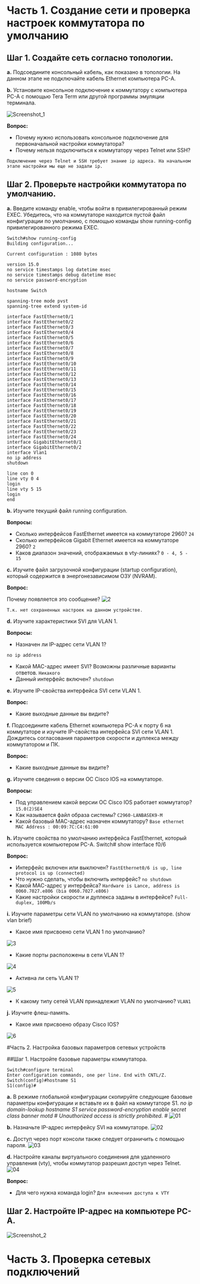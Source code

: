 # Часть 1. Создание сети и проверка настроек коммутатора по умолчанию

## Шаг 1. Создайте сеть согласно топологии.
**a.** Подсоедините консольный кабель, как показано в топологии. На данном этапе не подключайте кабель Ethernet компьютера PC-A.

**b.** Установите консольное подключение к коммутатору с компьютера PC-A с помощью Tera Term или другой программы эмуляции терминала.

![Screenshot_1](https://user-images.githubusercontent.com/45486651/191250926-7f782a6a-6d53-4217-9b6f-45af7f2546d7.jpg)

**Вопрос:**
- Почему нужно использовать консольное подключение для первоначальной настройки коммутатора? 
- Почему нельзя подключиться к коммутатору через Telnet или SSH?

```Подключение через Telnet и SSH требует знание ip адреса. На начальном этапе настройки мы еще не задали ip.```

## Шаг 2. Проверьте настройки коммутатора по умолчанию.

**a.** Введите команду enable, чтобы войти в привилегированный режим EXEC.
Убедитесь, что на коммутаторе находится пустой файл конфигурации по умолчанию, с помощью команды show running-config привилегированного режима EXEC. 

```Switch>enable
Switch#show running-config
Building configuration...

Current configuration : 1080 bytes

version 15.0
no service timestamps log datetime msec
no service timestamps debug datetime msec
no service password-encryption

hostname Switch

spanning-tree mode pvst
spanning-tree extend system-id

interface FastEthernet0/1
interface FastEthernet0/2
interface FastEthernet0/3
interface FastEthernet0/4
interface FastEthernet0/5
interface FastEthernet0/6
interface FastEthernet0/7
interface FastEthernet0/8
interface FastEthernet0/9
interface FastEthernet0/10
interface FastEthernet0/11
interface FastEthernet0/12
interface FastEthernet0/13
interface FastEthernet0/14
interface FastEthernet0/15
interface FastEthernet0/16
interface FastEthernet0/17
interface FastEthernet0/18
interface FastEthernet0/19
interface FastEthernet0/20
interface FastEthernet0/21
interface FastEthernet0/22
interface FastEthernet0/23
interface FastEthernet0/24
interface GigabitEthernet0/1
interface GigabitEthernet0/2
interface Vlan1
no ip address
shutdown

line con 0
line vty 0 4
login
line vty 5 15
login
end
```

**b.** Изучите текущий файл running configuration.

**Вопросы:**
- Сколько интерфейсов FastEthernet имеется на коммутаторе 2960? ```24```
- Сколько интерфейсов Gigabit Ethernet имеется на коммутаторе 2960? ```2```
- Каков диапазон значений, отображаемых в vty-линиях? ```0 - 4, 5 - 15```

**c.** Изучите файл загрузочной конфигурации (startup configuration), который содержится в энергонезависимом ОЗУ (NVRAM).

**Вопрос:**

Почему появляется это сообщение?
![2](https://user-images.githubusercontent.com/45486651/191252593-dc2ed45c-8901-4d6c-a2cb-d6d6faa5bea6.jpg)

```Т.к. нет сохраненных настроек на данном устройстве.```

**d.** Изучите характеристики SVI для VLAN 1.

**Вопросы:**

- Назначен ли IP-адрес сети VLAN 1?
```interface Vlan1
no ip address
```
- Какой MAC-адрес имеет SVI? Возможны различные варианты ответов.
```Никакого```
- Данный интерфейс включен?
```shutdown```

**e.** Изучите IP-свойства интерфейса SVI сети VLAN 1.

**Вопрос:**

- Какие выходные данные вы видите?

**f.** Подсоедините кабель Ethernet компьютера PC-A к порту 6 на коммутаторе и изучите IP-свойства интерфейса SVI сети VLAN 1. Дождитесь согласования параметров скорости и дуплекса между коммутатором и ПК.

**Вопрос:**

- Какие выходные данные вы видите?

**g.** Изучите сведения о версии ОС Cisco IOS на коммутаторе.

**Вопросы:**

- Под управлением какой версии ОС Cisco IOS работает коммутатор?
```15.0(2)SE4```
- Как называется файл образа системы?
```C2960-LANBASEK9-M```
- Какой базовый MAC-адрес назначен коммутатору?
```Base ethernet MAC Address : 00:09:7C:C4:61:00```

**h.** Изучите свойства по умолчанию интерфейса FastEthernet, который используется компьютером PC-A. Switch# show interface f0/6

**Вопрос:**
- Интерфейс включен или выключен?
```FastEthernet0/6 is up, line protocol is up (connected)```
- Что нужно сделать, чтобы включить интерфейс?
```no shutdown```
- Какой MAC-адрес у интерфейса?
```Hardware is Lance, address is 0060.7027.e806 (bia 0060.7027.e806)```
- Какие настройки скорости и дуплекса заданы в интерфейсе?
```Full-duplex, 100Mb/s```

**i.** Изучите параметры сети VLAN по умолчанию на коммутаторе. (show vlan brief)
- Какое имя присвоено сети VLAN 1 по умолчанию?

![3](https://user-images.githubusercontent.com/45486651/191254308-ad70538c-b756-4bcd-9484-fc486ec7cfe3.jpg)
- Какие порты расположены в сети VLAN 1?

![4](https://user-images.githubusercontent.com/45486651/191254373-2ea25b2d-804c-42a9-8434-f9b1b8def0cd.jpg)
- Активна ли сеть VLAN 1?

![5](https://user-images.githubusercontent.com/45486651/191254437-f4c06cba-7bd9-4eb7-9b81-6acd9fe8c434.jpg)
- К какому типу сетей VLAN принадлежит VLAN по умолчанию?
```VLAN1```

**j.** Изучите флеш-память.
- Какое имя присвоено образу Cisco IOS?

![6](https://user-images.githubusercontent.com/45486651/191254752-b02f0705-fd40-440f-b118-ce71f1a35473.jpg)

#Часть 2. Настройка базовых параметров сетевых устройств

##Шаг 1. Настройте базовые параметры коммутатора.

```Заменила имя коммутатору:
Switch#configure terminal
Enter configuration commands, one per line. End with CNTL/Z.
Switch(config)#hostname S1
S1(config)#
```
**a.** В режиме глобальной конфигурации скопируйте следующие базовые параметры конфигурации и вставьте их в файл на коммутаторе S1.
*no ip domain-lookup
hostname S1
service password-encryption
enable secret class
banner motd #
Unauthorized access is strictly prohibited. #*
![01](https://user-images.githubusercontent.com/45486651/191270794-85604237-d86f-496f-b8df-3b280137fca4.jpg)

**b.** Назначьте IP-адрес интерфейсу SVI на коммутаторе. 
![02](https://user-images.githubusercontent.com/45486651/191271122-017011e3-6093-4de3-8590-decf6a1bd168.jpg)

**c.** Доступ через порт консоли также следует ограничить с помощью пароля. 
![03](https://user-images.githubusercontent.com/45486651/191271493-6d71a1dc-98af-449a-977a-332a14b97295.jpg)

**d.** Настройте каналы виртуального соединения для удаленного управления (vty), чтобы коммутатор разрешил доступ через Telnet.
![04](https://user-images.githubusercontent.com/45486651/191271673-2d42bae8-a56f-48d5-a835-f79ef5b1776d.jpg)

**Вопрос:**
- Для чего нужна команда login?
```Для включения доступа к VTY```

## Шаг 2. Настройте IP-адрес на компьютере PC-A.

![Screenshot_2](https://user-images.githubusercontent.com/45486651/191271972-a8445581-41ad-4264-9362-73b988675813.jpg)

# Часть 3. Проверка сетевых подключений

